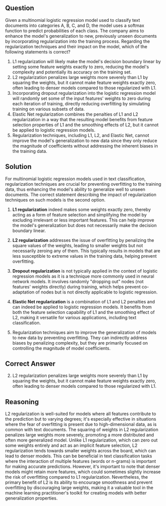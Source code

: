 ## Question
Given a multinomial logistic regression model used to classify text documents into categories A, B, C, and D, the model uses a softmax function to predict probabilities of each class. The company aims to enhance the model's generalization to new, previously unseen documents by incorporating regularization into the training process. Regarding the regularization techniques and their impact on the model, which of the following statements is correct?

1. L1 regularization will likely make the model's decision boundary linear by setting some feature weights exactly to zero, reducing the model's complexity and potentially its accuracy on the training set.
2. L2 regularization penalizes large weights more severely than L1 by squaring the weights, but it cannot make feature weights exactly zero, often leading to denser models compared to those regularized with L1.
3. Incorporating dropout regularization into the logistic regression model will randomly set some of the input features' weights to zero during each iteration of training, directly reducing overfitting by simulating training on various subsets of data.
4. Elastic Net regularization combines the penalties of L1 and L2 regularization in a way that the resulting model benefits from feature selection properties of L1 and the smoothing effects of L2, but it cannot be applied to logistic regression models.
5. Regularization techniques, including L1, L2, and Elastic Net, cannot improve the model's generalization to new data since they only reduce the magnitude of coefficients without addressing the inherent biases in the training data.

## Solution
For multinomial logistic regression models used in text classification, regularization techniques are crucial for preventing overfitting to the training data, thus enhancing the model's ability to generalize well to unseen documents. The correct statement describing the impact of regularization techniques on such models is the second option.

1. **L1 regularization** indeed makes some weights exactly zero, thereby acting as a form of feature selection and simplifying the model by excluding irrelevant or less important features. This can help improve the model's generalization but does not necessarily make the decision boundary linear.

2. **L2 regularization** addresses the issue of overfitting by penalizing the square values of the weights, leading to smaller weights but not necessarily zeroing any of them. This typically results in models that are less susceptible to extreme values in the training data, helping prevent overfitting.

3. **Dropout regularization** is not typically applied in the context of logistic regression models as it is a technique more commonly used in neural network models. It involves randomly "dropping out" nodes (not features' weights directly) during training, which helps prevent co-adaptation of nodes but is not directly applicable to logistic regression.

4. **Elastic Net regularization** is a combination of L1 and L2 penalties and can indeed be applied to logistic regression models. It benefits from both the feature selection capability of L1 and the smoothing effect of L2, making it versatile for various applications, including text classification.

5. Regularization techniques aim to improve the generalization of models to new data by preventing overfitting. They can indirectly address biases by penalizing complexity, but they are primarily focused on controlling the magnitude of model coefficients.

## Correct Answer
2. L2 regularization penalizes large weights more severely than L1 by squaring the weights, but it cannot make feature weights exactly zero, often leading to denser models compared to those regularized with L1.

## Reasoning
L2 regularization is well-suited for models where all features contribute to the prediction but to varying degrees; it's especially effective in situations where the fear of overfitting is present due to high-dimensional data, as is common with text documents. The squaring of weights in L2 regularization penalizes large weights more severely, promoting a more distributed and often more generalized model. Unlike L1 regularization, which can zero out some weights entirely and act as an implicit feature selection, L2 regularization tends towards smaller weights across the board, which can lead to denser models. This can be beneficial in text classification tasks where the interaction of multiple features (words or n-grams) is important for making accurate predictions. However, it's important to note that denser models might retain more features, which could sometimes slightly increase the risk of overfitting compared to L1 regularization. Nevertheless, the primary benefit of L2 is its ability to encourage smoothness and prevent overfitting by discouraging large weights, making it a valuable tool in the machine learning practitioner's toolkit for creating models with better generalization properties.